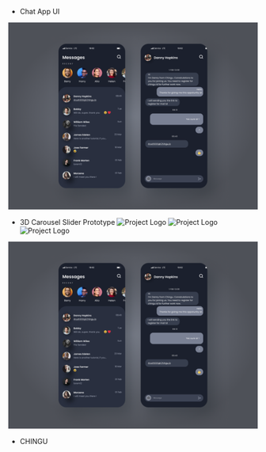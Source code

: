 - Chat App UI

![Project Logo](ChatAppUI.png)

- 3D Carousel Slider Prototype
![Project Logo](1)
![Project Logo](2)
![Project Logo](3)

![Project Logo](ChatAppUI.png)













- CHINGU
